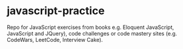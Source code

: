 # javascript-practice

Repo for JavaScript exercises from books e.g. Eloquent JavaScript, JavaScript and JQuery), code challenges or code mastery sites (e.g. CodeWars, LeetCode, Interview Cake).


